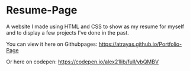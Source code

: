 # Resume-Page
A website I made using HTML and CSS to show as my resume for myself and to display a few projects I've done in the past.

You can view it here on Githubpages: https://atrayas.github.io/Portfolio-Page

Or here on codepen: https://codepen.io/alex21lib/full/ybQMBV
